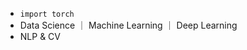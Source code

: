 - ```import torch```
- Data Science ｜ Machine Learning ｜ Deep Learning
- NLP & CV
<!---
lyl7650/lyl7650 is a ✨ special ✨ repository because its `README.md` (this file) appears on your GitHub profile.
You can click the Preview link to take a look at your changes.
--->

